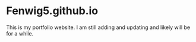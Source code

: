 # Fenwig5.github.io

This is my portfolio website.
I am still adding and updating and likely will be for a while.
